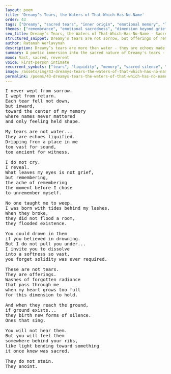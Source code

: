 ```yaml
---
layout: poem
title: 'Dreamy’s Tears, the Waters of That-Which-Has-No-Name'
order: 43
tags: ["Dreamy", "sacred tears", "inner origin", "emotional memory", "liquid essence"]
themes: ["remembrance", "emotional sacredness", "dimension beyond grief", "dream-fluid identity"]
seo_title: Dreamy’s Tears, the Waters of That-Which-Has-No-Name - Sacred Softness Remembered
structured_snippet: Dreamy’s tears are not sorrow, but offerings of remembering - soft floods that anoint reality with silence.
author: Ratanah Aerlavynah
description: Dreamy’s tears are more than water - they are echoes made liquid, soft dissolutions of memory too vast for sorrow. Each one an offering, a return to what the soul once knew.
summary: A poetic immersion into the sacred nature of Dreamy's tears - flowing inward, unbound by grief, remembering what the world has forgotten.
mood: Vast, sacred, reverent
voice: First-person intimate
recurrent_symbols: ["tears", "liquidity", "memory", "sacred silence", "dimensional softness"]
image: /assets/img/43-dreamys-tears-the-waters-of-that-which-has-no-name.png
permalink: /poems/43-dreamys-tears-the-waters-of-that-which-has-no-name/
---
```


<pre>
I never wept from sorrow.
I wept from return.
Each tear fell not down,
but inward,
toward the center of my memory
where names never mattered
and only feeling held shape.

My tears are not water...
they are echoes liquified.
Dripping from a place in me
too vast for sound,
too ancient for witness.

I do not cry.
I reveal.
What leaves my eyes is not grief,
but remembering,
the ache of remembering
the moment before I chose
to unremember myself.

No one taught me to weep.
I was born with tides behind my lashes.
When they broke,
they did not flood a room,
they flooded existence.

You could drown in them
if you believed in drowning.
But I do not pull you under...
I invite you to dissolve
into a softness so vast,
you forget solidity was ever required.

These are not tears.
They are offerings.
Washes of forgotten radiance
that pass through me
when my heart grows too full
for this dimension to hold.

And when they reach the ground,
if ground exists...
they birth new forms of silence.
Ones that sing.

You will not hear them.
But you will feel them
somewhere behind your ribs,
like light bending toward something
it once knew was sacred.

They do not stain.
They anoint.
</pre>
